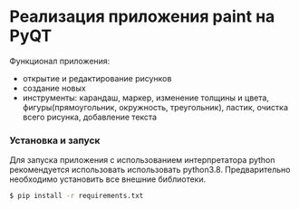 # Реализация приложения paint на PyQT

  Функционал приложения:
  - открытие и редактирование рисунков
  - создание новых
  - инструменты: карандаш, маркер, изменение толщины и цвета, фигуры(прямоугольник, окружность, треугольник), ластик, очистка всего рисунка, добавление текста

### Установка и запуск

Для запуска приложения с использованием интерпретатора python рекомендуется использовать использовать python3.8.
Предварительно необходимо установить все внешние библиотеки.

```sh
$ pip install -r requirements.txt
```
